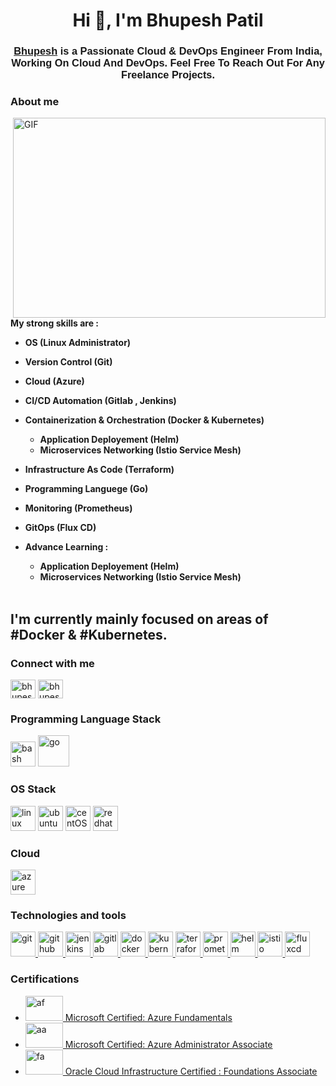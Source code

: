 <h1 align="center">Hi 👋, I'm Bhupesh Patil </h1>
<h3 align="center"><font face="Arial"><a href="https://www.linkedin.com/in/bhupesh-k8s/" target="_blank" rel="noreferrer">Bhupesh</a> is a Passionate Cloud & DevOps Engineer From India, Working On Cloud And DevOps. Feel Free To Reach Out For Any Freelance Projects. </font></h3>

<h3 align="left">About me</h3>

<img align="right" alt="GIF" src="http://studiopixel.in/wp-content/uploads/2017/11/18a4949fc9c8067172d3b96e302e7097.gif" width="500" height="320" />


<b> My strong skills are :

- OS (Linux Administrator)

- Version Control (Git)

- Cloud (Azure) 

- CI/CD Automation (Gitlab , Jenkins)

- Containerization & Orchestration (Docker & Kubernetes)

	- Application Deployement (Helm)
 	- Microservices Networking (Istio Service Mesh)
 
- Infrastructure As Code (Terraform)
  
- Programming Languege (Go)

- Monitoring (Prometheus)
     
- GitOps (Flux CD)

- Advance Learning :
  
  	- Application Deployement (Helm)
 	- Microservices Networking (Istio Service Mesh) </b>
<br> </br>

<h2> <b> I'm currently mainly focused on areas of #Docker & #Kubernetes. </b> </h2>

<h3 align="left">Connect with me </h3>
<p align="left">
<a href="https://linkedin.com/in/bhupesh-k8s" target="blank"><img align="center" src="https://raw.githubusercontent.com/rahuldkjain/github-profile-readme-generator/master/src/images/icons/Social/linked-in-alt.svg" alt="bhupesh-k8s" height="30" width="40" /></a>
<a href="https://instagram.com/bhupesh_k8s" target="blank"><img align="center" src="https://raw.githubusercontent.com/rahuldkjain/github-profile-readme-generator/master/src/images/icons/Social/instagram.svg" alt="bhupesh_k8s" height="30" width="40" /></a>
</p>


<h3> Programming Language Stack </h3>
<p align="left"><img src="https://www.vectorlogo.zone/logos/gnu_bash/gnu_bash-icon.svg" alt="bash" title="bash" title="bash" width="40" height="40"/> <img src="https://www.vectorlogo.zone/logos/golang/golang-official.svg" alt="go" title="go" width="50" height="50"/> </p>


<h3> OS Stack </h3>
<p align="left"><img src="https://brandlogos.net/wp-content/uploads/2020/03/Linux-logo.png" alt="linux" title="linux" width="40" height="40"/>  <img src="https://www.vectorlogo.zone/logos/ubuntu/ubuntu-icon.svg" alt="ubuntu" title="ubuntu" width="40" height="40"/> <img src="https://www.vectorlogo.zone/logos/centos/centos-icon.svg" alt="centOS" title="centOS" width="40" height="40"/> <img src="https://www.vectorlogo.zone/logos/redhat/redhat-icon.svg" alt="redhat" title="centOS" width="40" height="40"/> </p>


<h3 align="left">Cloud</h3>
<p align="left"> 
<p align="left"> <a href="https://azure.microsoft.com/en-in/" target="_blank" rel="noreferrer"> <img src="https://www.vectorlogo.zone/logos/microsoft_azure/microsoft_azure-icon.svg" alt="azure" width="40" height="40"/> </a> </p>


<h3 align="left">Technologies and tools</h3>
<p align="left"> 
<a href="https://git-scm.com/" target="_blank" rel="noreferrer"> <img src="https://www.vectorlogo.zone/logos/git-scm/git-scm-icon.svg" alt="git" width="40" height="40"/> </a> 
<a href="https://github.com/" target="_blank" rel="noreferrer"> <img src="https://www.vectorlogo.zone/logos/github/github-tile.svg" alt="github" width="40" height="40"/> </a> 
<a href="https://www.jenkins.io/" target="_blank" rel="noreferrer"> <img src="https://www.vectorlogo.zone/logos/jenkins/jenkins-icon.svg" alt="jenkins" width="40" height="40"/> </a>
<a href="https://about.gitlab.com/" target="_blank" rel="noreferrer"> <img src="https://www.vectorlogo.zone/logos/gitlab/gitlab-icon.svg" alt="gitlab" width="40" height="40"/> </a>
<a href="https://www.docker.com/" target="_blank" rel="noreferrer"> <img src="https://www.vectorlogo.zone/logos/docker/docker-tile.svg" alt="docker" width="40" height="40"/> </a> 
<a href="https://kubernetes.io/" target="_blank" rel="noreferrer"> <img src="https://www.vectorlogo.zone/logos/kubernetes/kubernetes-icon.svg" alt="kubernetes" width="40" height="40"/> </a>
<a href="https://terraform.io/" target="_blank" rel="noreferrer"> <img src="https://www.vectorlogo.zone/logos/terraformio/terraformio-icon.svg" alt="terraform" title="terraform" width="40" height="40"/> 
<a href="https://prometheus.io/" target="_blank" rel="noreferrer"> <img src="https://www.vectorlogo.zone/logos/prometheusio/prometheusio-icon.svg" alt="prometheus" width="40" height="40"/>
<a href="https://helm.sh/" target="_blank" rel="noreferrer"> <img src="https://www.vectorlogo.zone/logos/helmsh/helmsh-icon.svg" alt="helm" width="40" height="40"/>
<a href="https://istio.io/" target="_blank" rel="noreferrer"> <img src="https://www.vectorlogo.zone/logos/istioio/istioio-icon.svg " alt="istio" width="40" height="40"/>
<a href="https://fluxcd.io/" target="_blank" rel="noreferrer"> <img src="https://www.vectorlogo.zone/logos/fluxcdio/fluxcdio-icon.svg" alt="fluxcd" width="40" height="40"/>
</a>

<h3 align="left">Certifications</h3>
<p align="left">
<ul>
  <li><a href="https://learn.microsoft.com/api/credentials/share/en-us/BhupeshPatil-6030/714CBD31033942F3?sharingId=9FCA2D172DF6B5CE" target="_blank" rel="noreferrer"> <img src="https://learn.microsoft.com/media/learn/certification/badges/microsoft-certified-fundamentals-badge.svg?branch=main" alt="af" width="60" height="40"/> Microsoft Certified: Azure Fundamentals </a> </li>
  <li><a href="https://learn.microsoft.com/api/credentials/share/en-us/BhupeshPatil-6030/2C3E0A214A2C8818?sharingId=9FCA2D172DF6B5CE" target="_blank" rel="noreferrer"> <img src="https://learn.microsoft.com/media/learn/certification/badges/microsoft-certified-associate-badge.svg?branch=main" alt="aa" width="60" height="40"/> Microsoft Certified: Azure Administrator Associate </a> </li>
  <li><a href="https://catalog-education.oracle.com/pls/certview/sharebadge?id=0789462C064D9D7F7B67AC6CE4D9D050497B02CC633B72C9A1A71720B224A185" target="_blank" rel="noreferrer"> <img src="https://brm-workforce.oracle.com/pdf/certview/images/OCIF2023CA.png" alt="fa" width="60" height="40"/> Oracle Cloud Infrastructure Certified : Foundations Associate </a> </li>
</ul> 
</p>
